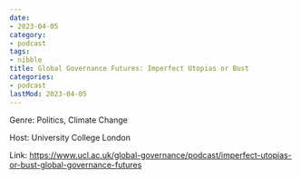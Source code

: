 ```yaml
---
date:
- 2023-04-05
category:
- podcast
tags:
- nibble
title: Global Governance Futures: Imperfect Utopias or Bust
categories:
- podcast
lastMod: 2023-04-05
---
```

Genre: Politics, Climate Change

Host: University College London

Link: https://www.ucl.ac.uk/global-governance/podcast/imperfect-utopias-or-bust-global-governance-futures




